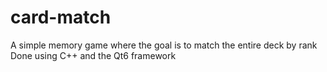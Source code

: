 # card-match
A simple memory game where the goal is to match the entire deck by rank
Done using C++ and the Qt6 framework
